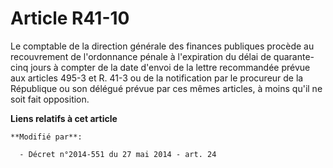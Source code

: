 # Article R41-10

Le  comptable de la direction générale des finances publiques procède au recouvrement de l'ordonnance pénale à l'expiration
du délai de quarante-cinq jours à compter de la date d'envoi de la lettre recommandée prévue aux articles 495-3 et R. 41-3 ou
de la notification par le procureur de la République ou son délégué prévue par ces mêmes articles, à moins qu'il ne soit fait
opposition.

**Liens relatifs à cet article**

	**Modifié par**:

	  - Décret n°2014-551 du 27 mai 2014 - art. 24
